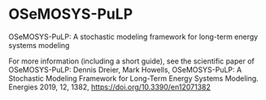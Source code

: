 # OSeMOSYS-PuLP
OSeMOSYS-PuLP: A stochastic modeling framework for long-term energy systems modeling

For more information (including a short guide), see the scientific paper of OSeMOSYS-PuLP:
Dennis Dreier, Mark Howells, OSeMOSYS-PuLP: A Stochastic Modeling Framework for Long-Term Energy Systems Modeling. Energies 2019, 12, 1382, https://doi.org/10.3390/en12071382
